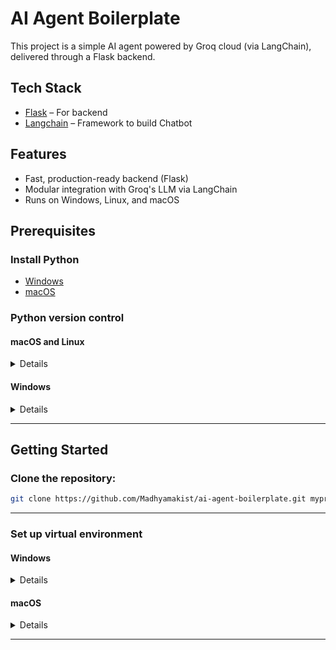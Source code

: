 # AI Agent Boilerplate

This project is a simple AI agent powered by Groq cloud (via LangChain), delivered through a Flask backend. 

## Tech Stack

- [Flask](https://flask.palletsprojects.com/en/stable/) – For backend
- [Langchain](https://python.langchain.com/docs/introduction/) – Framework to build Chatbot

## Features

- Fast, production-ready backend (Flask)
- Modular integration with Groq's LLM via LangChain
- Runs on Windows, Linux, and macOS


## Prerequisites

### Install Python 

   - [Windows](https://github.com/Madhyamakist/workspace-setup-windows) 
   - [macOS](https://github.com/Madhyamakist/workspace-setup-mac/blob/dev/python_installation.md)
   <!-- - [Linux](https://github.com/Madhyamakist/workspace-setup-windows/blob/dev/python_installation.md)   -->


### Python version control

#### macOS and Linux

<details>


The Python version needs to be the same as mentioned in the `.tool-versions` file.

Make sure the correct Python version has been set up using `asdf` before you work on this project.
```
python3 --version
```


</details>

#### Windows

<details>


- The Python version needs to be the same as mentioned in the `.python-version` file using pyenv-win.

- Make sure the correct Python version has been set before you work on this project by running `python --version`


</details>

---

## Getting Started

### Clone the repository:

```bash
git clone https://github.com/Madhyamakist/ai-agent-boilerplate.git myproject
```

---

### Set up virtual environment
#### Windows
<details>
- To create a virtual environment called "venv", run

```bash
python -m venv venv
```
-  To activate the environment
```bash
venv\Scripts\activate
```
</details>

#### macOS
<details>
- Navigate to your project directory
```bash
cd path/to/your/project
```
- Create a virtual environment named "venv", 

```bash
python3 -m venv .venv
```
-  To activate the environment
```bash
source .venv/bin/activate
```
</details>

---

